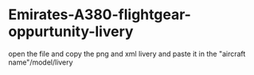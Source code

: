 # Emirates-A380-flightgear-oppurtunity-livery
open the file and copy the png and xml livery and paste it in the "aircraft name"/model/livery
